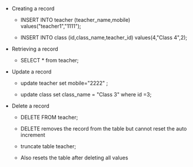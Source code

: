 - Creating a record

     * INSERT INTO teacher (teacher_name,mobile) values("teacher1","1111");

     * INSERT INTO class (id,class_name,teacher_id) values(4,"Class 4",2);

- Retrieving a record

     * SELECT * from teacher;

- Update a record

     * update teacher set mobile="2222" ;

     * update class set class_name = "Class 3" where id =3;

- Delete a record

     * DELETE FROM teacher;

     * DELETE removes the record from the table but cannot reset the auto increment
     
     * truncate table teacher; 

     * Also resets the table after deleting all values


